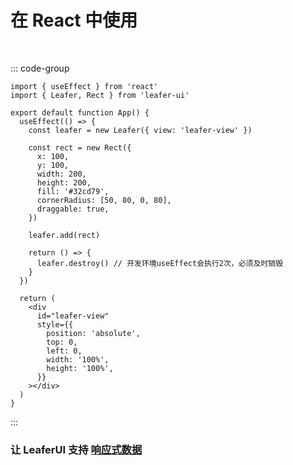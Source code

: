 <script setup>
import Case from '/component/Case.vue'
</script>

# 在 React 中使用

<br/>

::: code-group

```tsx [App.tsx]
import { useEffect } from 'react'
import { Leafer, Rect } from 'leafer-ui'

export default function App() {
  useEffect(() => {
    const leafer = new Leafer({ view: 'leafer-view' })

    const rect = new Rect({
      x: 100,
      y: 100,
      width: 200,
      height: 200,
      fill: '#32cd79',
      cornerRadius: [50, 80, 0, 80],
      draggable: true,
    })

    leafer.add(rect)

    return () => {
      leafer.destroy() // 开发环境useEffect会执行2次，必须及时销毁
    }
  })

  return (
    <div
      id="leafer-view"
      style={{
        position: 'absolute',
        top: 0,
        left: 0,
        width: '100%',
        height: '100%',
      }}
    ></div>
  )
}
```

:::

### 让 LeaferUI 支持 [响应式数据](/reference/property/proxy)
